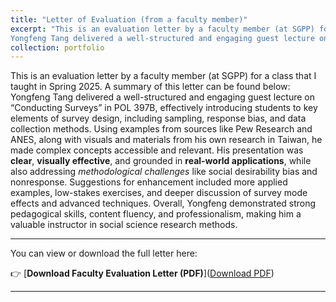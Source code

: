 ```yaml
---
title: "Letter of Evaluation (from a faculty member)"
excerpt: "This is an evaluation letter by a faculty member (at SGPP) for a class that I taught in Spring 2025. A summary of this letter can be found below:<br>
Yongfeng Tang delivered a well-structured and engaging guest lecture on “Conducting Surveys” in POL 397B, effectively introducing students to key elements of survey design, including sampling, response bias, and data collection methods. Using examples from sources like Pew Research and ANES, along with visuals and materials from his own research in Taiwan, he made complex concepts accessible and relevant. His presentation was **clear**, **visually effective**, and grounded in **real-world applications**, while also addressing *methodological challenges* like social desirability bias and nonresponse. Suggestions for enhancement included more applied examples, low-stakes exercises, and deeper discussion of survey mode effects and advanced techniques. Overall, Yongfeng demonstrated strong pedagogical skills, content fluency, and professionalism, making him a valuable instructor in social science research methods.<br> A PDF version of the evaluation letter can be found below the picture. <br/><img src='/images/faculty_evaluation_letter_s.png'><br/> <a href='/assets/pdf/Review_Letter_Fatih.pdf' target='_blank'>Download PDF</a>"
collection: portfolio
---
```


This is an evaluation letter by a faculty member (at SGPP) for a class that I taught in Spring 2025. A summary of this letter can be found below:<br>
Yongfeng Tang delivered a well-structured and engaging guest lecture on “Conducting Surveys” in POL 397B, effectively introducing students to key elements of survey design, including sampling, response bias, and data collection methods. Using examples from sources like Pew Research and ANES, along with visuals and materials from his own research in Taiwan, he made complex concepts accessible and relevant. His presentation was **clear**, **visually effective**, and grounded in **real-world applications**, while also addressing *methodological challenges* like social desirability bias and nonresponse. Suggestions for enhancement included more applied examples, low-stakes exercises, and deeper discussion of survey mode effects and advanced techniques. Overall, Yongfeng demonstrated strong pedagogical skills, content fluency, and professionalism, making him a valuable instructor in social science research methods.

----
You can view or download the full letter here:

👉 [**Download Faculty Evaluation Letter (PDF)**](<a href='/assets/pdf/Review_Letter_Fatih.pdf' target='_blank'>Download PDF</a>)

---

